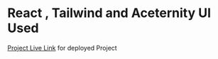 # React , Tailwind and Aceternity UI Used
[Project Live Link](https://splendid-daifuku-247e9e.netlify.app/) for deployed Project
  


